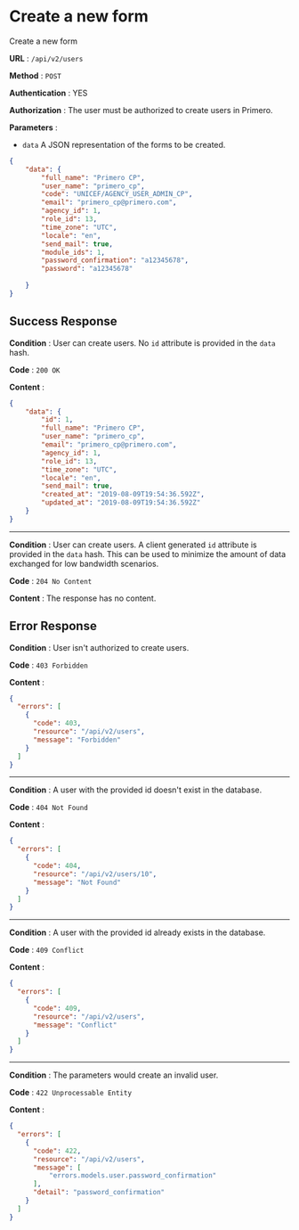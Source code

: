 # Create a new form

Create a new form

**URL** : `/api/v2/users`

**Method** : `POST`

**Authentication** : YES

**Authorization** : The user must be authorized to create users in Primero.

**Parameters** : 

* `data` A JSON representation of the forms to be created.
```json
{
    "data": {
        "full_name": "Primero CP",
        "user_name": "primero_cp",
        "code": "UNICEF/AGENCY_USER_ADMIN_CP",
        "email": "primero_cp@primero.com",
        "agency_id": 1,
        "role_id": 13,
        "time_zone": "UTC",
        "locale": "en",
        "send_mail": true,
        "module_ids": 1,
        "password_confirmation": "a12345678",
        "password": "a12345678"
        
    }
}
```

## Success Response

**Condition** : User can create users. 
No `id` attribute is provided in the `data` hash.

**Code** : `200 OK`

**Content** :

```json
{
    "data": {
        "id": 1,
        "full_name": "Primero CP",
        "user_name": "primero_cp",
        "email": "primero_cp@primero.com",
        "agency_id": 1,
        "role_id": 13,
        "time_zone": "UTC",
        "locale": "en",
        "send_mail": true,
        "created_at": "2019-08-09T19:54:36.592Z",
        "updated_at": "2019-08-09T19:54:36.592Z"
    }
}
```

---

**Condition** : User can create users.
A client generated `id` attribute is provided in the `data` hash. 
This can be used to minimize the amount of data exchanged for low bandwidth scenarios.

**Code** : `204 No Content`

**Content** : The response has no content.

## Error Response

**Condition** : User isn't authorized to create users. 

**Code** : `403 Forbidden`

**Content** :

```json
{
  "errors": [
    {
      "code": 403,
      "resource": "/api/v2/users",
      "message": "Forbidden"
    }
  ]
}
```

---

**Condition** : A user with the provided id doesn't exist in the database.

**Code** : `404 Not Found`

**Content** :

```json
{
  "errors": [
    {
      "code": 404,
      "resource": "/api/v2/users/10",
      "message": "Not Found"
    }
  ]
}
```

---

**Condition** : A user with the provided id already exists in the database.

**Code** : `409 Conflict`

**Content** :

```json
{
  "errors": [
    {
      "code": 409,
      "resource": "/api/v2/users",
      "message": "Conflict"
    }
  ]
}
```

---

**Condition** : The parameters would create an invalid user.

**Code** : `422 Unprocessable Entity`

**Content** :

```json
{
  "errors": [
    {
      "code": 422,
      "resource": "/api/v2/users",
      "message": [
          "errors.models.user.password_confirmation"
      ],
      "detail": "password_confirmation"
    }
  ]
}
```
